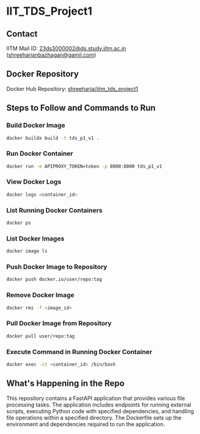 # IIT_TDS_Project1

## Contact
IITM Mail ID: 23ds3000002@ds.study.iitm.ac.in (shreeharianbazhagan@gamil.com)

## Docker Repository
Docker Hub Repository: [shreeharia/iitm_tds_project1](https://hub.docker.com/repository/docker/shreeharia/iitm_tds_project1/tags)

## Steps to Follow and Commands to Run

### Build Docker Image
```sh
docker buildx build -t tds_p1_v1 .
```

### Run Docker Container
```sh
docker run -e APIPROXY_TOKEN=token -p 8000:8000 tds_p1_v1
```

### View Docker Logs
```sh
docker logs <container_id>
```

### List Running Docker Containers
```sh
docker ps
```

### List Docker Images
```sh
docker image ls
```

### Push Docker Image to Repository
```sh
docker push docker.io/user/repo:tag
```

### Remove Docker Image
```sh
docker rmi -f <image_id>
```

### Pull Docker Image from Repository
```sh
docker pull user/repo:tag
```

### Execute Command in Running Docker Container
```sh
docker exec -it <container_id> /bin/bash
```

## What's Happening in the Repo
This repository contains a FastAPI application that provides various file processing tasks. The application includes endpoints for running external scripts, executing Python code with specified dependencies, and handling file operations within a specified directory. The Dockerfile sets up the environment and dependencies required to run the application.
